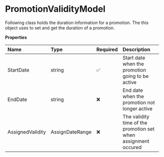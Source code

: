 # PromotionValidityModel

Following class holds the duration information for a promotion. The this object uses to set and get the duration of a promotion.

**Properties**

| Name             | Type            | Required | Description                                                    |
| :--------------- | :-------------- | :------- | :------------------------------------------------------------- |
| StartDate        | string          | ✅       | Start date when the promotion going to be active               |
| EndDate          | string          | ❌       | End date when the promotion not longer active                  |
| AssignedValidity | AssignDateRange | ❌       | The validity time of the promotion set when assignment occured |

<!-- This file was generated by liblab | https://liblab.com/ -->
